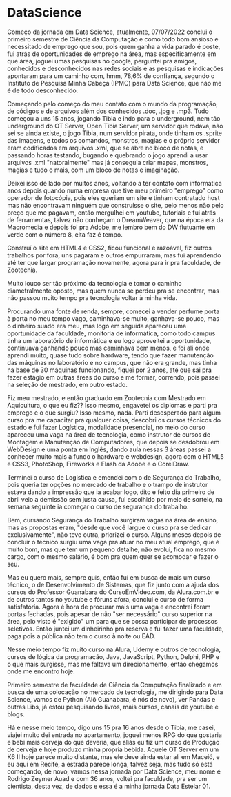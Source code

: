 # DataScience
Começo da jornada em Data Science, atualmente, 07/07/2022 conclui o primeiro semestre de Ciência da Computação e como todo bom ansioso e necessitado de emprego que sou, pois quem ganha a vida parado é poste, fui atrás de oportunidades de emprego na área, mas especificamente em que área, joguei umas pesquisas no google, perguntei pra amigos, conhecidos e desconhecidos nas redes sociais e as pesquisas e indicações apontaram para um caminho com, hmm, 78,6% de confiança, segundo o Instituto de Pesquisa Minha Cabeça (IPMC) para Data Science, que não me é de todo desconhecido.

Começando pelo começo do meu contato com o mundo da programação, de códigos e de arquivos além dos conhecidos .doc, .jpg e .mp3. Tudo começou a uns 15 anos, jogando Tibia e indo para o underground, nem tão underground do OT Server, Open Tibia Server, um servidor que rodava, não sei se ainda existe, o jogo Tibia, num servidor pirata, onde tinham os .sprite das imagens, e todos os comandos, monstros, magias e o próprio servidor eram codificados em arquivos .xml, que se abre no bloco de notas, e passando horas testando, bugando e quebrando o jogo aprendi a usar arquivos .xml "natoralmente" mas já conseguia criar mapas, monstros, magias e tudo o mais, com um bloco de notas e imaginação.

Deixei isso de lado por muitos anos, voltando a ter contato com informática anos depois quando numa empresa que tive meu primeiro "emprego" como operador de fotocópia, pois eles queriam um site e tinham contratado host mas não encontravam ninguém que construísse o site, pelo menos não pelo preço que me pagavam, então mergulhei em youtube, tutoriais e fui atrás de ferramentas, talvez não conheçam o DreamWeaver, que na época era da Macromedia e depois foi pra Adobe, me lembro bem do DW flutuante em verde com o número 8, eita faz é tempo.

Construí o site em HTML4 e CSS2, ficou funcional e razoável, fiz outros trabalhos por fora, uns pagaram e outros empurraram, mas fui aprendendo até ter que largar programação novamente, agora para ir pra faculdade, de Zootecnia.

Muito louco ser tão próximo da tecnologia e tomar o caminho diametralmente oposto, mas quem nunca se perdeu pra se encontrar, mas não passou muito tempo pra tecnologia voltar à minha vida.

Procurando uma fonte de renda, sempre, comecei a vender perfume porta à porta no meu tempo vago, caminhava-se muito, ganhava-se pouco, mas o dinheiro suado era meu, mas logo em seguida apareceu uma oportunidade da faculdade, monitoria de informática, como todo campus tinha um laboratório de informática e eu logo aproveitei a oportunidade, continuava ganhando pouco mas caminhava bem menos, e foi ali onde aprendi muito, quase tudo sobre hardware, tendo que fazer manutenção das máquinas no laboratório e no campus, que não era grande, mas tinha na base de 30 máquinas funcionando, fiquei por 2 anos, até que sai pra fazer estágio em outras áreas do curso e me formar, correndo, pois passei na seleção de mestrado, em outro estado.

Fiz meu mestrado, e então graduado em Zootecnia com Mestrado em Aquicultura, o que eu fiz?? Isso mesmo, engavetei os diplomas e parti pra emprego e o que surgiu? Isso mesmo, nada. Parti desesperado para algum curso pra me capacitar pra qualquer coisa, descobri os cursos técnicos do estado e fui fazer Logística, modalidade presencial, no meio do curso apareceu uma vaga na área de tecnologia, como instrutor de cursos de Montagem e Manutenção de Computadores, que depois se desdobrou em WebDesign e uma ponta em Inglês, dando aula nessas 3 áreas passei a conhecer muito mais a fundo o hardware e webdesign, agora com o HTML5 e CSS3, PhotoShop, Fireworks e Flash da Adobe e o CorelDraw.

Terminei o curso de Logística e emendei com o de Segurança do Trabalho, pois queria ter opções no mercado de trabalho e o trampo de instrutor estava dando a impressão que ia acabar logo, dito e feito dia primeiro de abril veio a demissão sem justa causa, fui escolhido por meio de sorteio, na semana seguinte ia começar o curso de segurança do trabalho.

Bem, cursando Segurança do Trabalho surgiram vagas na área de ensino, mas as propostas eram, "desde que você largue o curso pra se dedicar exclusivamente", não teve outra, priorizei o curso. Alguns meses depois de concluir o técnico surgiu uma vaga pra atuar no meu atual emprego, que é muito bom, mas que tem um pequeno detalhe, não evolui, fica no mesmo cargo, com o mesmo salário, é bom pra quem quer se acomodar e fazer o seu.

Mas eu quero mais, sempre quis, então fui em busca de mais um curso técnico, o de Desenvolvimento de Sistemas, que fiz junto com a ajuda dos cursos do Professor Guanabara do CursoEmVideo.com, da Alura.com.br e de outros tantos no youtube e fóruns afora, conclui e curso de forma satisfatória. Agora é hora de procurar mais uma vaga e encontrei foram portas fechadas, pois apesar de não "ser necessário" curso superior na área, pelo visto é "exigido" um para que se possa participar de processos seletivos. Então juntei um dinheirinho pra reserva e fui fazer uma faculdade, paga pois a pública não tem o curso à noite ou EAD.

Nesse meio tempo fiz muito curso na Alura, Udemy e outros de tecnologia, cursos de lógica da programação, Java, JavaScript, Python, Delphi, PHP e o que mais surgisse, mas me faltava um direcionamento, então chegamos onde me encontro hoje.

Primeiro semestre de faculdade de Ciência da Computação finalizado e em busca de uma colocação no mercado de tecnologia, me dirigindo para Data Science, vamos de Python (Alô Guanabara, é nós de novo), ver Pandas e outras Libs, já estou pesquisando livros, mais cursos, canais de youtube e blogs.

Há e nesse meio tempo, digo uns 15 pra 16 anos desde o Tibia, me casei, viajei muito dei entrada no apartamento, joguei menos RPG do que gostaria e bebi mais cerveja do que deveria, que aliás eu fiz um curso de Produção de cerveja e hoje produzo minha própria bebida. Aquele OT Server em um K6 II hoje parece muito distante, mas ele deve ainda estar ali em Maceió, e eu aqui em Recife, a estrada parece longa, talvez seja, mas tudo só está começando, de novo, vamos nessa jornada por Data Science, meu nome é Rodrigo Zeymer Auad e com 36 anos, voltei pra faculdade, pra ser um cientista, desta vez, de dados e essa é a minha jornada Data Estelar 01.
